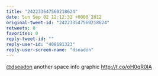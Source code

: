 ```yaml
---
title: "242233547560218624"
date: Sun Sep 02 12:12:32 +0000 2012
original-tweet-id: "242233547560218624"
retweets: 0
favorites: 0
reply-tweet-id: ""
reply-user-id: "408181323"
reply-user-screen-name: "dseadon"
---
```

<a href="https://twitter.com/dseadon">@dseadon</a> another space info graphic http://t.co/oH0qR0IA
